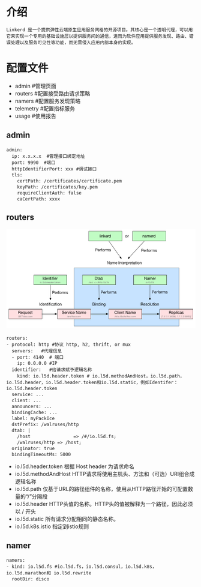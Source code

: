 # 介绍

```
Linkerd 是一个提供弹性云端原生应用服务网格的开源项目。其核心是一个透明代理，可以用它来实现一个专用的基础设施层以提供服务间的通信，进而为软件应用提供服务发现、路由、错误处理以及服务可见性等功能，而无需侵入应用内部本身的实现。
```


# 配置文件

- admin  #管理页面
- routers  #配置接受路由请求策略
- namers   #配置服务发现策略
- telemetry #配置指标服务
- usage #使用报告

## admin

```
admin:
  ip: x.x.x.x  #管理接口绑定地址
  port: 9990  #端口
  httpIdentifierPort: xxx #调试接口
  tls:
    certPath: /certificates/certificate.pem
    keyPath: /certificates/key.pem
    requireClientAuth: false
    caCertPath: xxxx
```

## routers

![路由请求流程](./routing1.png)

```
routers:
- protocol: http #协议 http, h2, thrift, or mux
  servers:   #代理信息
  - port: 4140  # 端口
    ip: 0.0.0.0 #IP
  identifier:   #给请求赋予逻辑名称
    kind: io.l5d.header.token # io.l5d.methodAndHost，io.l5d.path，io.l5d.header，io.l5d.header.token和io.l5d.static，例如Identifer：io.l5d.header.token
  service: ...
  client: ...
  announcers: ...
  bindingCache: ...
  label: myPackIce
  dstPrefix: /walruses/http
  dtab: |
    /host                => /#/io.l5d.fs;
    /walruses/http => /host;
  originator: true
  bindingTimeoutMs: 5000
```
- io.l5d.header.token   根据 Host header 为请求命名
- io.l5d.methodAndHost  HTTP请求将使用主机头、方法和（可选）URI组合成逻辑名称
- io.l5d.path 仅基于URL的路径组件的名称，使用从HTTP路径开始的可配置数量的“/”分隔段
- io.l5d.header HTTP头值的名称。HTTP头的值被解释为一个路径，因此必须以 / 开头
- io.l5d.static 所有请求分配相同的静态名称。
- io.l5d.k8s.istio  指定到istio规则

## namer 

```
namers:
- kind: io.l5d.fs #io.l5d.fs，io.l5d.consul，io.l5d.k8s，io.l5d.marathon和 io.l5d.rewrite
  rootDir: disco
```